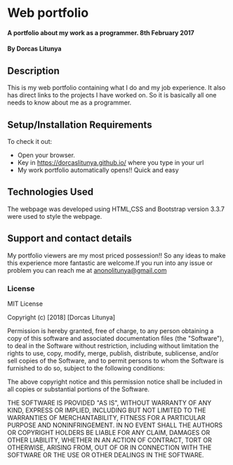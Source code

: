# Web portfolio
#### A portfolio about my work as a programmer. 8th February 2017
#### By **Dorcas Litunya**
## Description
This is my web portfolio containing what I do and my job experience. It also has  direct links to the projects I have worked on. So it is basically all one needs to know about me as  a programmer.
## Setup/Installation Requirements
To check it out:
* Open your browser.
* Key in https://dorcaslitunya.github.io/ where you type in your url
* My work portfolio automatically opens!!
Quick and easy


## Technologies Used
The webpage was developed using HTML,CSS and Bootstrap version 3.3.7 were used to style the webpage.
## Support and contact details
My portfolio viewers are my most priced possession!! So any ideas to make this experience more fantastic are welcome.If you run into any issue or problem you can reach me at anonolitunya@gmail.com
### License

MIT License

Copyright (c) [2018] [Dorcas Litunya]

Permission is hereby granted, free of charge, to any person obtaining a copy
of this software and associated documentation files (the "Software"), to deal
in the Software without restriction, including without limitation the rights
to use, copy, modify, merge, publish, distribute, sublicense, and/or sell
copies of the Software, and to permit persons to whom the Software is
furnished to do so, subject to the following conditions:

The above copyright notice and this permission notice shall be included in all
copies or substantial portions of the Software.

THE SOFTWARE IS PROVIDED "AS IS", WITHOUT WARRANTY OF ANY KIND, EXPRESS OR
IMPLIED, INCLUDING BUT NOT LIMITED TO THE WARRANTIES OF MERCHANTABILITY,
FITNESS FOR A PARTICULAR PURPOSE AND NONINFRINGEMENT. IN NO EVENT SHALL THE
AUTHORS OR COPYRIGHT HOLDERS BE LIABLE FOR ANY CLAIM, DAMAGES OR OTHER
LIABILITY, WHETHER IN AN ACTION OF CONTRACT, TORT OR OTHERWISE, ARISING FROM,
OUT OF OR IN CONNECTION WITH THE SOFTWARE OR THE USE OR OTHER DEALINGS IN THE
SOFTWARE.
